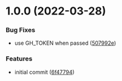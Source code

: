 # 1.0.0 (2022-03-28)


### Bug Fixes

* use GH_TOKEN when passed ([507992e](https://github.com/ATOS-Actions/actions/commit/507992ecd7e57a791f769de2680ba549d9446f8d))


### Features

* initial commit ([6f47794](https://github.com/ATOS-Actions/actions/commit/6f47794a7f2bad1b015197c07dfeff07c4bde863))
